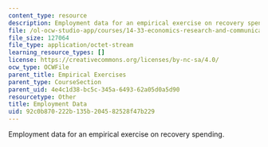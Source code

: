 ```yaml
---
content_type: resource
description: Employment data for an empirical exercise on recovery spending.
file: /ol-ocw-studio-app/courses/14-33-economics-research-and-communication-spring-2012/92c0b870222b135b204582528f47b229_employment.dta
file_size: 127064
file_type: application/octet-stream
learning_resource_types: []
license: https://creativecommons.org/licenses/by-nc-sa/4.0/
ocw_type: OCWFile
parent_title: Empirical Exercises
parent_type: CourseSection
parent_uid: 4e4c1d38-bc5c-345a-6493-62a05d0a5d90
resourcetype: Other
title: Employment Data
uid: 92c0b870-222b-135b-2045-82528f47b229
---
```

Employment data for an empirical exercise on recovery spending.